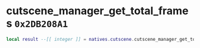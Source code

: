 # cutscene_manager_get_total_frames `0x2DB208A1`

```lua
local result --[[ integer ]] = natives.cutscene.cutscene_manager_get_total_frames()
```